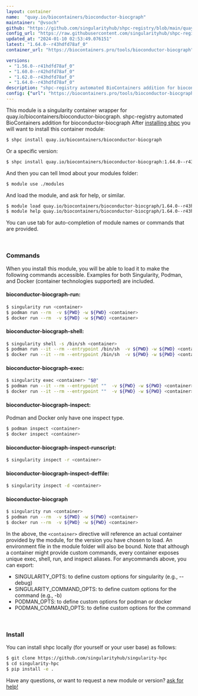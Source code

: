 ```yaml
---
layout: container
name:  "quay.io/biocontainers/bioconductor-biocgraph"
maintainer: "@vsoch"
github: "https://github.com/singularityhub/shpc-registry/blob/main/quay.io/biocontainers/bioconductor-biocgraph/container.yaml"
config_url: "https://raw.githubusercontent.com/singularityhub/shpc-registry/main/quay.io/biocontainers/bioconductor-biocgraph/container.yaml"
updated_at: "2024-01-10 02:53:49.076151"
latest: "1.64.0--r43hdfd78af_0"
container_url: "https://biocontainers.pro/tools/bioconductor-biocgraph"

versions:
 - "1.56.0--r41hdfd78af_0"
 - "1.60.0--r42hdfd78af_0"
 - "1.62.0--r43hdfd78af_0"
 - "1.64.0--r43hdfd78af_0"
description: "shpc-registry automated BioContainers addition for bioconductor-biocgraph"
config: {"url": "https://biocontainers.pro/tools/bioconductor-biocgraph", "maintainer": "@vsoch", "description": "shpc-registry automated BioContainers addition for bioconductor-biocgraph", "latest": {"1.64.0--r43hdfd78af_0": "sha256:7f17bd6f0950a9ece9c8fee40d63e1a719cee7f2b5fcbf17d390db9d4c2b69ee"}, "tags": {"1.56.0--r41hdfd78af_0": "sha256:da95f36f23344e1375074ee48da7c2d795873a4caf1f3bfbc6352e1a50cfd1db", "1.60.0--r42hdfd78af_0": "sha256:f99e0bc062f8ff53b51d8ddcb31e1e1e1fb552ec72af726c5b80c7c4a30570e0", "1.62.0--r43hdfd78af_0": "sha256:7e6fab2bf01e44a8611dc80563838f8be26af9907890230051a5a2a8b69fd6ba", "1.64.0--r43hdfd78af_0": "sha256:7f17bd6f0950a9ece9c8fee40d63e1a719cee7f2b5fcbf17d390db9d4c2b69ee"}, "docker": "quay.io/biocontainers/bioconductor-biocgraph"}
---
```


This module is a singularity container wrapper for quay.io/biocontainers/bioconductor-biocgraph.
shpc-registry automated BioContainers addition for bioconductor-biocgraph
After [installing shpc](#install) you will want to install this container module:


```bash
$ shpc install quay.io/biocontainers/bioconductor-biocgraph
```

Or a specific version:

```bash
$ shpc install quay.io/biocontainers/bioconductor-biocgraph:1.64.0--r43hdfd78af_0
```

And then you can tell lmod about your modules folder:

```bash
$ module use ./modules
```

And load the module, and ask for help, or similar.

```bash
$ module load quay.io/biocontainers/bioconductor-biocgraph/1.64.0--r43hdfd78af_0
$ module help quay.io/biocontainers/bioconductor-biocgraph/1.64.0--r43hdfd78af_0
```

You can use tab for auto-completion of module names or commands that are provided.

<br>

### Commands

When you install this module, you will be able to load it to make the following commands accessible.
Examples for both Singularity, Podman, and Docker (container technologies supported) are included.

#### bioconductor-biocgraph-run:

```bash
$ singularity run <container>
$ podman run --rm  -v ${PWD} -w ${PWD} <container>
$ docker run --rm  -v ${PWD} -w ${PWD} <container>
```

#### bioconductor-biocgraph-shell:

```bash
$ singularity shell -s /bin/sh <container>
$ podman run --it --rm --entrypoint /bin/sh  -v ${PWD} -w ${PWD} <container>
$ docker run --it --rm --entrypoint /bin/sh  -v ${PWD} -w ${PWD} <container>
```

#### bioconductor-biocgraph-exec:

```bash
$ singularity exec <container> "$@"
$ podman run --it --rm --entrypoint ""  -v ${PWD} -w ${PWD} <container> "$@"
$ docker run --it --rm --entrypoint ""  -v ${PWD} -w ${PWD} <container> "$@"
```

#### bioconductor-biocgraph-inspect:

Podman and Docker only have one inspect type.

```bash
$ podman inspect <container>
$ docker inspect <container>
```

#### bioconductor-biocgraph-inspect-runscript:

```bash
$ singularity inspect -r <container>
```

#### bioconductor-biocgraph-inspect-deffile:

```bash
$ singularity inspect -d <container>
```



#### bioconductor-biocgraph

```bash
$ singularity run <container>
$ podman run --rm  -v ${PWD} -w ${PWD} <container>
$ docker run --rm  -v ${PWD} -w ${PWD} <container>
```


In the above, the `<container>` directive will reference an actual container provided
by the module, for the version you have chosen to load. An environment file in the
module folder will also be bound. Note that although a container
might provide custom commands, every container exposes unique exec, shell, run, and
inspect aliases. For anycommands above, you can export:

 - SINGULARITY_OPTS: to define custom options for singularity (e.g., --debug)
 - SINGULARITY_COMMAND_OPTS: to define custom options for the command (e.g., -b)
 - PODMAN_OPTS: to define custom options for podman or docker
 - PODMAN_COMMAND_OPTS: to define custom options for the command

<br>

### Install

You can install shpc locally (for yourself or your user base) as follows:

```bash
$ git clone https://github.com/singularityhub/singularity-hpc
$ cd singularity-hpc
$ pip install -e .
```

Have any questions, or want to request a new module or version? [ask for help!](https://github.com/singularityhub/singularity-hpc/issues)
